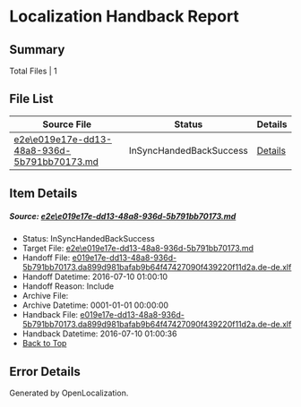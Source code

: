 # <a name='report-top'></a> Localization Handback Report

## Summary
 Total Files | 1

## File List
 Source File | Status | Details 
 ----------- | ------ | ------- 
 [e2e\e019e17e-dd13-48a8-936d-5b791bb70173.md](https://github.com/OpenLocalizationTestOrg/oltest/blob/f44445a5018201fc9a31a0dbb3b96fb42325fee8/e2e/e019e17e-dd13-48a8-936d-5b791bb70173.md) | InSyncHandedBackSuccess | [Details](#f1182b3f80b222602aac403a9588a2b73bf9395d1)

## Item Details
##### <a name='f1182b3f80b222602aac403a9588a2b73bf9395d1'></a> Source: [e2e\e019e17e-dd13-48a8-936d-5b791bb70173.md](https://github.com/OpenLocalizationTestOrg/oltest/blob/f44445a5018201fc9a31a0dbb3b96fb42325fee8/e2e/e019e17e-dd13-48a8-936d-5b791bb70173.md)
* Status: InSyncHandedBackSuccess
* Target File: [e2e\e019e17e-dd13-48a8-936d-5b791bb70173.md](https://github.com/OpenLocalizationTestOrg/oltest-dede-fly/blob/d099e9a3fd4ecc95faae2cd2bca92afee0352bdd/e2e/e019e17e-dd13-48a8-936d-5b791bb70173.md)
* Handoff File: [e019e17e-dd13-48a8-936d-5b791bb70173.da899d981bafab9b64f47427090f439220f11d2a.de-de.xlf](https://github.com/OpenLocalizationTestOrg/olhandoff-e2e/blob/c7d41adc41bd428a0fc86c76f59154cb1cc0fd17/ol-handoff/OpenLocalizationTestOrg/oltest-dede-fly/ci/ht/e019e17e-dd13-48a8-936d-5b791bb70173.da899d981bafab9b64f47427090f439220f11d2a.de-de.xlf)
* Handoff Datetime: 2016-07-10 01:00:10
* Handoff Reason: Include
* Archive File: 
* Archive Datetime: 0001-01-01 00:00:00
* Handback File: [e019e17e-dd13-48a8-936d-5b791bb70173.da899d981bafab9b64f47427090f439220f11d2a.de-de.xlf](https://github.com/OpenLocalizationTestOrg/olhandback-e2e/blob/b06306ae7043ba9bd67360a91f82836a58df39b4/ol-handback/OpenLocalizationTestOrg/oltest-dede-fly/ci/ht/e019e17e-dd13-48a8-936d-5b791bb70173.da899d981bafab9b64f47427090f439220f11d2a.de-de.xlf)
* Handback Datetime: 2016-07-10 01:00:36
* [Back to Top](#report-top)


## Error Details

Generated by OpenLocalization.
